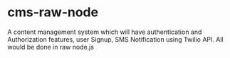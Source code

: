 # cms-raw-node
A content management system which will have authentication and Authorization features, user Signup, SMS Notification using Twilio API. All would be done in raw node.js
